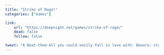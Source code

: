 ```yaml
---
title: "Strike of Rage!"
categories: ["Games"]

link:
    url: "https://deepnight.net/games/strike-of-rage/"
    dead: false
    follow: false

tweet: "A Beat-them-All you could easily fall in love with. Beware: stage 4 is hardcore!"
---
```

